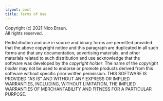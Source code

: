 ```yaml
---
layout: post
title: Terms of Use
---
```



Copyright (c) 2021 Nico Braun.  
All rights reserved.

Redistribution and use in source and binary forms are permitted provided that the above copyright notice and this paragraph are duplicated in all such forms and that any documentation, advertising materials, and other materials related to such distribution and use acknowledge that the software was developed by the _copyright holder_. The name of the _copyright holder_ may not be used to endorse or promote products derived from this software without specific prior written permission.
THIS SOFTWARE IS PROVIDED "AS IS" AND WITHOUT ANY EXPRESS OR IMPLIED WARRANTIES, INCLUDING, WITHOUT LIMITATION, THE IMPLIED WARRANTIES OF MERCHANTABILITY AND FITNESS FOR A PARTICULAR PURPOSE.
